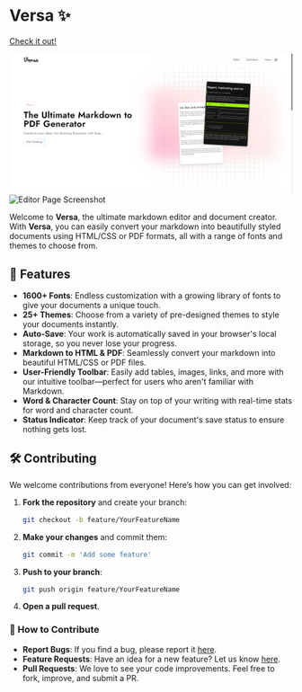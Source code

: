 # Versa ✨
[Check it out!]()

![Home Page Screenshot](https://github.com/HemantDutta/Versa/blob/5442a33356c7598e43ee36143e9d2b89885b009f/git_static/Screenshot%202024-08-25%20195023.png)
![Editor Page Screenshot](path/to/editor_screenshot.png)

Welcome to **Versa**, the ultimate markdown editor and document creator. With **Versa**, you can easily convert your markdown into beautifully styled documents using HTML/CSS or PDF formats, all with a range of fonts and themes to choose from.

## 🎉 Features

- **1600+ Fonts**: Endless customization with a growing library of fonts to give your documents a unique touch.
- **25+ Themes**: Choose from a variety of pre-designed themes to style your documents instantly.
- **Auto-Save**: Your work is automatically saved in your browser's local storage, so you never lose your progress.
- **Markdown to HTML & PDF**: Seamlessly convert your markdown into beautiful HTML/CSS or PDF files.
- **User-Friendly Toolbar**: Easily add tables, images, links, and more with our intuitive toolbar—perfect for users who aren't familiar with Markdown.
- **Word & Character Count**: Stay on top of your writing with real-time stats for word and character count.
- **Status Indicator**: Keep track of your document's save status to ensure nothing gets lost.

## 🛠 Contributing

We welcome contributions from everyone! Here’s how you can get involved:

1. **Fork the repository** and create your branch:
    ```bash
    git checkout -b feature/YourFeatureName
    ```

2. **Make your changes** and commit them:
    ```bash
    git commit -m 'Add some feature'
    ```

3. **Push to your branch**:
    ```bash
    git push origin feature/YourFeatureName
    ```

4. **Open a pull request**.

### 🤝 How to Contribute

- **Report Bugs**: If you find a bug, please report it [here](https://github.com/HemantDutta/versa/issues).
- **Feature Requests**: Have an idea for a new feature? Let us know [here](https://github.com/HemantDutta/versa/issues).
- **Pull Requests**: We love to see your code improvements. Feel free to fork, improve, and submit a PR.

